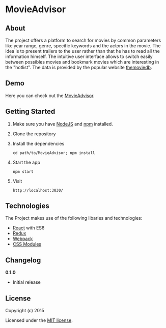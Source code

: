 # MovieAdvisor

> 

## About

The project offers a platform to search for movies by common parameters like year range, genre, specific keywords and 
the actors in the movie. The idea is to present trailers to the user rather than that he has to read all the information
himself. The intuitive user interface allows to switch easily between possibles movies and bookmark movies which are
interesting in the "hotlist". The data is provided by the popular website [themoviedb](https://www.themoviedb.org/).

## Demo

Here you can check out the [MovieAdvisor](http://arddor.github.io/MovieAdvisor/).

## Getting Started


1. Make sure you have [NodeJS](https://nodejs.org/) and [npm](https://www.npmjs.com/) installed.
2. Clone the repository
3. Install the dependencies
    
    ```
    cd path/to/MovieAdvisor; npm install
    ```

4. Start the app
    
    ```
    npm start
    ```
5. Visit

    ```
    http://localhost:3030/
    ```
    
## Technologies
The Project makes use of the following libaries and technologies:

- [React](https://facebook.github.io/react/) with ES6
- [Redux](http://redux.js.org/)
- [Webpack](https://github.com/webpack/webpack)
- [CSS Modules](https://github.com/css-modules/css-modules)

## Changelog

__0.1.0__

- Initial release

## License

Copyright (c) 2015

Licensed under the [MIT license](LICENSE).
